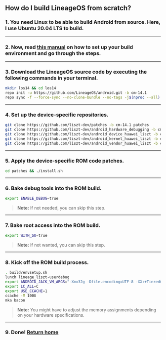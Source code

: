 ## How do I build LineageOS from scratch?

### 1. You need Linux to be able to build Android from source. Here, I use Ubuntu 20.04 LTS to build.
---

### 2. Now, read [this manual](http://source.android.com/source/initializing.html) on how to set up your build environment and go through the steps.
---

### 3. Download the LineageOS source code by executing the following commands in your terminal.
```bash
mkdir los14 && cd los14
repo init -u https://github.com/LineageOS/android.git -b cm-14.1
repo sync -f --force-sync --no-clone-bundle --no-tags -j$(nproc --all)
```
---

### 4. Set up the device-specific repositories.
```bash
git clone https://github.com/liszt-dev/patches -b cm-14.1 patches
git clone https://github.com/liszt-dev/android_hardware_debugging -b cm-14.1 hardware/debugging
git clone https://github.com/liszt-dev/android_device_huawei_liszt -b cm-14.1 device/huawei/liszt
git clone https://github.com/liszt-dev/android_kernel_huawei_liszt -b cm-14.1 kernel/huawei/liszt
git clone https://github.com/liszt-dev/android_vendor_huawei_liszt -b cm-14.1 vendor/huawei/liszt
```
---

### 5. Apply the device-specific ROM code patches.
```bash
cd patches && ./install.sh
```
---

### 6. Bake debug tools into the ROM build.
```bash
export ENABLE_DEBUG=true
```
> **Note:** If not needed, you can skip this step.
---

### 7. Bake root access into the ROM build.
```bash
export WITH_SU=true
```
> **Note:** If not wanted, you can skip this step.
---

### 8. Kick off the ROM build process.
```bash
. build/envsetup.sh
lunch lineage_liszt-userdebug
export ANDROID_JACK_VM_ARGS="-Xmx32g -Dfile.encoding=UTF-8 -XX:+TieredCompilation"
export LC_ALL=C
export USE_CCACHE=1
ccache -M 100G
mka bacon
```
> **Note:** You might have to adjust the memory assignments depending on your hardware specifications.
---

### 9. Done! [Return home](https://github.com/liszt-dev/wiki/blob/master/README.md)
